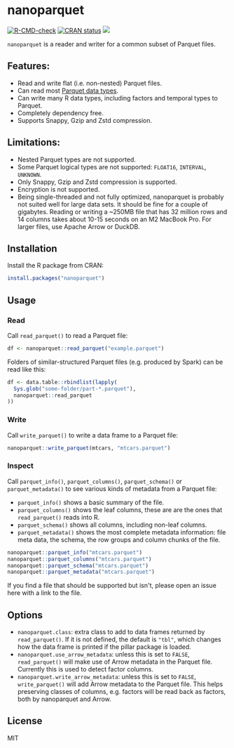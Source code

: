 # nanoparquet

<!-- badges: start -->
[![R-CMD-check](https://github.com/r-lib/nanoparquet/actions/workflows/R-CMD-check.yaml/badge.svg)](https://github.com/r-lib/nanoparquet/actions/workflows/R-CMD-check.yaml)
[![CRAN status](https://www.r-pkg.org/badges/version/nanoparquet)](https://cran.r-project.org/package=nanoparquet)
[![](http://cranlogs.r-pkg.org/badges/nanoparquet)](https://dgrtwo.shinyapps.io/cranview/)
<!-- badges: end -->

`nanoparquet` is a reader and writer for a common subset of Parquet files.

## Features:

* Read and write flat (i.e. non-nested) Parquet files.
* Can read most [Parquet data types](https://r-lib.github.io/nanoparquet/reference/nanoparquet-types.html).
* Can write many R data types, including factors and temporal types
  to Parquet.
* Completely dependency free.
* Supports Snappy, Gzip and Zstd compression.

## Limitations:

* Nested Parquet types are not supported.
* Some Parquet logical types are not supported: `FLOAT16`, `INTERVAL`,
  `UNKNOWN`.
* Only Snappy, Gzip and Zstd compression is supported.
* Encryption is not supported.
* Being single-threaded and not fully optimized, nanoparquet is probably
  not suited well for large data sets. It should be fine for a couple of
  gigabytes. Reading or writing a ~250MB file that has 32 million rows and 14 columns takes about 10-15 seconds on an M2 MacBook Pro.
  For larger files, use Apache Arrow or DuckDB.

## Installation

Install the R package from CRAN:

```r
install.packages("nanoparquet")
```

## Usage

### Read

Call `read_parquet()` to read a Parquet file:
```r
df <- nanoparquet::read_parquet("example.parquet")
```

Folders of similar-structured Parquet files (e.g. produced by Spark)
can be read like this:

```r
df <- data.table::rbindlist(lapply(
  Sys.glob("some-folder/part-*.parquet"),
  nanoparquet::read_parquet
))
```

### Write

Call `write_parquet()` to write a data frame to a Parquet file:
```r
nanoparquet::write_parquet(mtcars, "mtcars.parquet")
```

### Inspect

Call `parquet_info()`, `parquet_columns()`, `parquet_schema()` or
`parquet_metadata()` to see various kinds of metadata from a Parquet
file:

* `parquet_info()` shows a basic summary of the file.
* `parquet_columns()` shows the leaf columns, these are are the ones
  that `read_parquet()` reads into R.
* `parquet_schema()` shows all columns, including non-leaf columns.
* `parquet_metadata()` shows the most complete metadata information:
  file meta data, the schema, the row groups and column chunks of the
  file.

```r
nanoparquet::parquet_info("mtcars.parquet")
nanoparquet::parquet_columns("mtcars.parquet")
nanoparquet::parquet_schema("mtcars.parquet")
nanoparquet::parquet_metadata("mtcars.parquet")
```

If you find a file that should be supported but isn't, please open an
issue here with a link to the file.

## Options

* `nanoparquet.class`: extra class to add to data frames returned by
  `read_parquet()`. If it is not defined, the default is `"tbl"`,
  which changes how the data frame is printed if the pillar package is
  loaded.
* `nanoparquet.use_arrow_metadata`: unless this is set to `FALSE`,
  `read_parquet()` will make use of Arrow metadata in the Parquet file.
  Currently this is used to detect factor columns.
* `nanoparquet.write_arrow_metadata`: unless this is set to `FALSE`,
  `write_parquet()` will add Arrow metadata to the Parquet file.
  This helps preserving classes of columns, e.g. factors will be read
  back as factors, both by nanoparquet and Arrow.

## License

MIT
